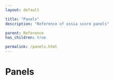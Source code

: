 ```yaml
---
layout: default

title: "Panels"
description: "Reference of ossia score panels"

parent: Reference
has_children: true

permalink: /panels.html
---
```


# Panels